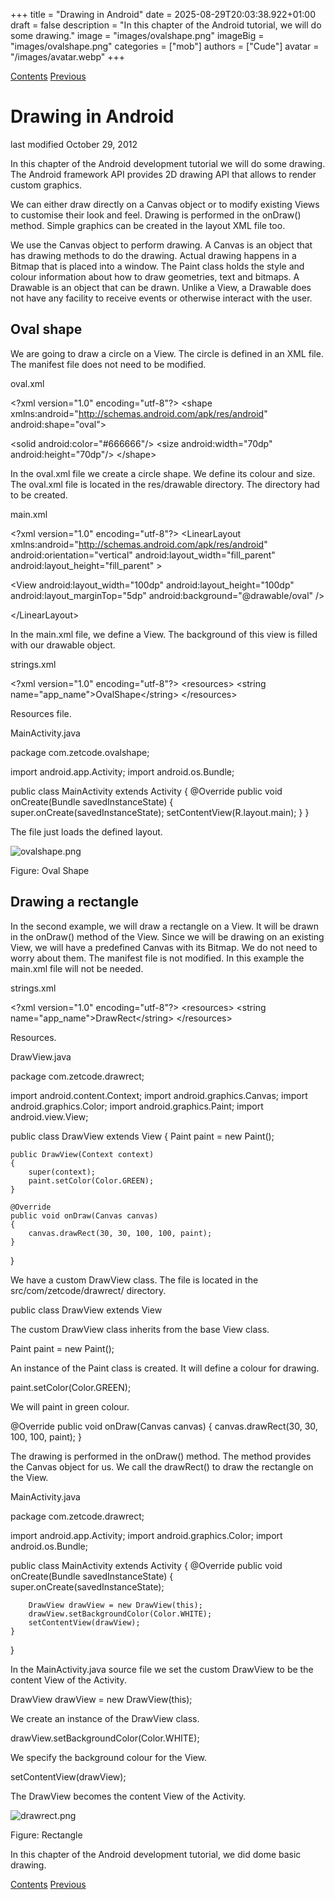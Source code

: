 +++
title = "Drawing in Android"
date = 2025-08-29T20:03:38.922+01:00
draft = false
description = "In this chapter of the Android tutorial, we will do some drawing."
image = "images/ovalshape.png"
imageBig = "images/ovalshape.png"
categories = ["mob"]
authors = ["Cude"]
avatar = "/images/avatar.webp"
+++

[Contents](..)
[Previous](../dialogs/)

# Drawing in Android

last modified October 29, 2012

In this chapter of the Android development tutorial we will do some
drawing. The Android framework API provides 2D drawing API that
allows to render custom graphics. 

We can either draw directly on a Canvas object or to modify
existing Views to customise their look and feel. Drawing
is performed in the onDraw() method. Simple graphics
can be created in the layout XML file too.

We use the Canvas object to perform drawing. A Canvas is 
an object that has drawing methods to do the drawing. Actual drawing
happens in a Bitmap that is placed into a window. 
The Paint class holds the style and colour information about 
how to draw geometries, text and bitmaps. 
A Drawable is an object that can be drawn. Unlike a View, 
a Drawable does not have any facility to receive events or otherwise 
interact with the user.

## Oval shape

 

We are going to draw a circle on a View. The circle is defined in
an XML file. The manifest file does not need to be modified.

oval.xml
  

&lt;?xml version="1.0" encoding="utf-8"?&gt;
&lt;shape xmlns:android="http://schemas.android.com/apk/res/android"
    android:shape="oval"&gt;
    
   &lt;solid 
       android:color="#666666"/&gt;
   &lt;size 
       android:width="70dp"
       android:height="70dp"/&gt;
&lt;/shape&gt; 

In the oval.xml file we create a circle shape. We define its colour and size.
The oval.xml file is located in the res/drawable 
directory. The directory had to be created.

main.xml
  

&lt;?xml version="1.0" encoding="utf-8"?&gt;
&lt;LinearLayout xmlns:android="http://schemas.android.com/apk/res/android"
    android:orientation="vertical"
    android:layout_width="fill_parent"
    android:layout_height="fill_parent"
    &gt;        

&lt;View
    android:layout_width="100dp"
    android:layout_height="100dp"
    android:layout_marginTop="5dp"
    android:background="@drawable/oval"
    /&gt;   
   
&lt;/LinearLayout&gt;

In the main.xml file, we define a View. The background
of this view is filled with our drawable object.

strings.xml
  

&lt;?xml version="1.0" encoding="utf-8"?&gt;
&lt;resources&gt;
    &lt;string name="app_name"&gt;OvalShape&lt;/string&gt;
&lt;/resources&gt;

Resources file.

MainActivity.java
  

package com.zetcode.ovalshape;

import android.app.Activity;
import android.os.Bundle;

public class MainActivity extends Activity
{
    @Override
    public void onCreate(Bundle savedInstanceState)
    {
        super.onCreate(savedInstanceState);
        setContentView(R.layout.main);
    }
}

The file just loads the defined layout.

![ovalshape.png](images/ovalshape.png)

Figure: Oval Shape

## Drawing a rectangle

 

In the second example, we will draw a rectangle on a View.
It will be drawn in the onDraw() method of the View. 
Since we will be drawing on an existing View, we will
have a predefined Canvas with its Bitmap. We do not need to
worry about them. The manifest file is not modified. In this 
example the main.xml file will not be needed.

strings.xml
  

&lt;?xml version="1.0" encoding="utf-8"?&gt;
&lt;resources&gt;
    &lt;string name="app_name"&gt;DrawRect&lt;/string&gt;
&lt;/resources&gt;

Resources.

DrawView.java
  

package com.zetcode.drawrect;

import android.content.Context;
import android.graphics.Canvas;
import android.graphics.Color;
import android.graphics.Paint;
import android.view.View;

public class DrawView extends View 
{
    Paint paint = new Paint();

    public DrawView(Context context)  
    {
        super(context);
        paint.setColor(Color.GREEN);
    }

    @Override
    public void onDraw(Canvas canvas) 
    {
        canvas.drawRect(30, 30, 100, 100, paint);
    }
}

We have a custom DrawView class. The file is located in
the src/com/zetcode/drawrect/ directory.

public class DrawView extends View 

The custom DrawView class inherits from the base View class. 

Paint paint = new Paint();

An instance of the Paint class is created. It will define a colour
for drawing.

paint.setColor(Color.GREEN);

We will paint in green colour.

@Override
public void onDraw(Canvas canvas) 
{
    canvas.drawRect(30, 30, 100, 100, paint);
}

The drawing is performed in the onDraw() method. The method provides
the Canvas object for us. We call the drawRect() to 
draw the rectangle on the View. 

MainActivity.java
  

package com.zetcode.drawrect;

import android.app.Activity;
import android.graphics.Color;
import android.os.Bundle;

public class MainActivity extends Activity 
{
    @Override
    public void onCreate(Bundle savedInstanceState)
    {
        super.onCreate(savedInstanceState);

        DrawView drawView = new DrawView(this);
        drawView.setBackgroundColor(Color.WHITE);
        setContentView(drawView);
    }
}

In the MainActivity.java source file we set the custom DrawView
to be the content View of the Activity.

DrawView drawView = new DrawView(this);

We create an instance of the DrawView class.

drawView.setBackgroundColor(Color.WHITE);

We specify the background colour for the View.

setContentView(drawView);

The DrawView becomes the content View of the Activity.

![drawrect.png](images/drawrect.png)

Figure: Rectangle

In this chapter of the Android development tutorial, we did dome basic drawing.

[Contents](..)
[Previous](../dialogs/)